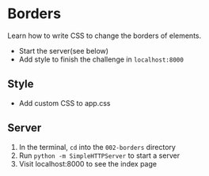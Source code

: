# Borders
Learn how to write CSS to change the borders of elements.

* Start the server(see below)
* Add style to finish the challenge in `localhost:8000`

## Style
* Add custom CSS to app.css

## Server
1. In the terminal, `cd` into the `002-borders` directory
1. Run `python -m SimpleHTTPServer` to start a server
1. Visit localhost:8000 to see the index page
